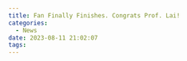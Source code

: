 ```yaml
---
title: Fan Finally Finishes. Congrats Prof. Lai!
categories:
  - News
date: 2023-08-11 21:02:07
tags:
---
```

